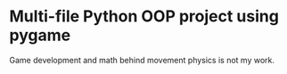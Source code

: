 # Multi-file Python OOP project using pygame

Game development and math behind movement physics is not my work.
